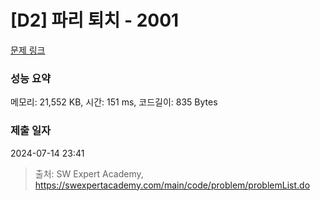 # [D2] 파리 퇴치 - 2001 

[문제 링크](https://swexpertacademy.com/main/code/problem/problemDetail.do?contestProbId=AV5PzOCKAigDFAUq) 

### 성능 요약

메모리: 21,552 KB, 시간: 151 ms, 코드길이: 835 Bytes

### 제출 일자

2024-07-14 23:41



> 출처: SW Expert Academy, https://swexpertacademy.com/main/code/problem/problemList.do